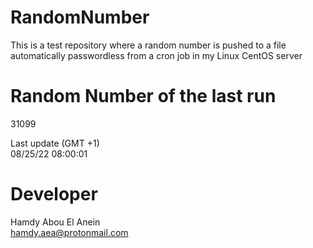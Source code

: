 # RandomNumber    
This is a test repository where a random number is pushed to a file automatically passwordless from a cron job in my Linux CentOS server    
# Random Number of the last run   
31099
      
Last update (GMT +1)    
08/25/22 08:00:01
# Developer    
Hamdy Abou El Anein   
hamdy.aea@protonmail.com
